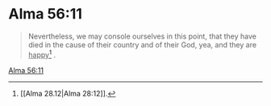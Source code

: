 # Alma 56:11

> Nevertheless, we may console ourselves in this point, that they have died in the cause of their country and of their God, yea, and they are <u>happy</u>[^a] .

[Alma 56:11](https://www.churchofjesuschrist.org/study/scriptures/bofm/alma/56?lang=eng&id=p11#p11)


[^a]: [[Alma 28.12|Alma 28:12]].  
